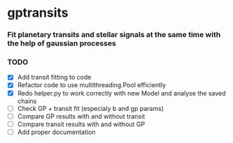gptransits
==========

### Fit planetary transits and stellar signals at the same time with the help of gaussian processes

### TODO
- [x] Add transit fitting to code
- [x] Refactor code to use multithreading.Pool efficiently
- [x] Redo helper.py to work correctly with new Model and analyse the saved chains
- [ ] Check GP + transit fit (especialy b and gp params)
- [ ] Compare GP results with and without transit
- [ ] Compare transit results with and without GP
- [ ] Add proper documentation